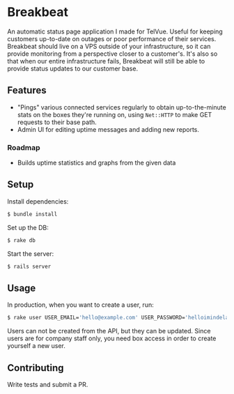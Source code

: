 # Breakbeat

An automatic status page application I made for TelVue. Useful for keeping customers
up-to-date on outages or poor performance of their services. Breakbeat
should live on a VPS outside of your infrastructure, so it can provide
monitoring from a perspective closer to a customer's. It's also so that
when our entire infrastructure fails, Breakbeat will still be able to
provide status updates to our customer base.

## Features

- "Pings" various connected services regularly to obtain up-to-the-minute
  stats on the boxes they're running on, using `Net::HTTP` to make GET
  requests to their base path.
- Admin UI for editing uptime messages and adding new reports.

### Roadmap

- Builds uptime statistics and graphs from the given data

## Setup

Install dependencies:

```bash
$ bundle install
```

Set up the DB:

```bash
$ rake db
```

Start the server:

```bash
$ rails server
```

## Usage

In production, when you want to create a user, run:

```bash
$ rake user USER_EMAIL='hello@example.com' USER_PASSWORD='helloimindelaware'
```

Users can not be created from the API, but they can be updated. Since
users are for company staff only, you need box access in order to create
yourself a new user.

## Contributing

Write tests and submit a PR.
